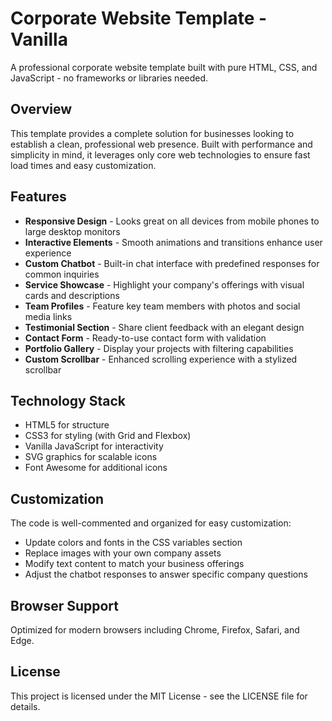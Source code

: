 # Corporate Website Template - Vanilla

A professional corporate website template built with pure HTML, CSS, and JavaScript - no frameworks or libraries needed.

## Overview

This template provides a complete solution for businesses looking to establish a clean, professional web presence. Built with performance and simplicity in mind, it leverages only core web technologies to ensure fast load times and easy customization.

## Features

- **Responsive Design** - Looks great on all devices from mobile phones to large desktop monitors
- **Interactive Elements** - Smooth animations and transitions enhance user experience
- **Custom Chatbot** - Built-in chat interface with predefined responses for common inquiries
- **Service Showcase** - Highlight your company's offerings with visual cards and descriptions
- **Team Profiles** - Feature key team members with photos and social media links
- **Testimonial Section** - Share client feedback with an elegant design
- **Contact Form** - Ready-to-use contact form with validation
- **Portfolio Gallery** - Display your projects with filtering capabilities
- **Custom Scrollbar** - Enhanced scrolling experience with a stylized scrollbar

## Technology Stack

- HTML5 for structure
- CSS3 for styling (with Grid and Flexbox)
- Vanilla JavaScript for interactivity
- SVG graphics for scalable icons
- Font Awesome for additional icons

## Customization

The code is well-commented and organized for easy customization:

- Update colors and fonts in the CSS variables section
- Replace images with your own company assets
- Modify text content to match your business offerings
- Adjust the chatbot responses to answer specific company questions

## Browser Support

Optimized for modern browsers including Chrome, Firefox, Safari, and Edge.

## License

This project is licensed under the MIT License - see the LICENSE file for details. 